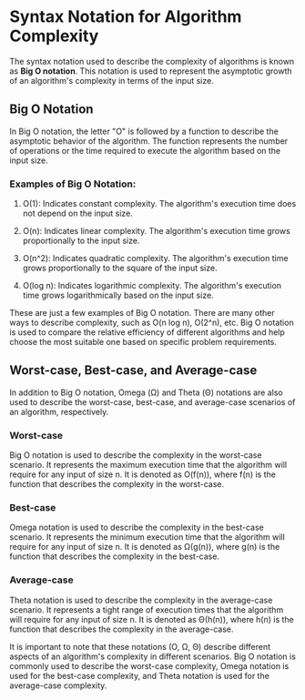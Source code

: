 # Syntax Notation for Algorithm Complexity

The syntax notation used to describe the complexity of algorithms is known as **Big O notation**. This notation is used to represent the asymptotic growth of an algorithm's complexity in terms of the input size.

## Big O Notation

In Big O notation, the letter "O" is followed by a function to describe the asymptotic behavior of the algorithm. The function represents the number of operations or the time required to execute the algorithm based on the input size.

### Examples of Big O Notation:

1. O(1): Indicates constant complexity. The algorithm's execution time does not depend on the input size.

2. O(n): Indicates linear complexity. The algorithm's execution time grows proportionally to the input size.

3. O(n^2): Indicates quadratic complexity. The algorithm's execution time grows proportionally to the square of the input size.

4. O(log n): Indicates logarithmic complexity. The algorithm's execution time grows logarithmically based on the input size.

These are just a few examples of Big O notation. There are many other ways to describe complexity, such as O(n log n), O(2^n), etc. Big O notation is used to compare the relative efficiency of different algorithms and help choose the most suitable one based on specific problem requirements.

## Worst-case, Best-case, and Average-case

In addition to Big O notation, Omega (Ω) and Theta (Θ) notations are also used to describe the worst-case, best-case, and average-case scenarios of an algorithm, respectively.

### Worst-case

Big O notation is used to describe the complexity in the worst-case scenario. It represents the maximum execution time that the algorithm will require for any input of size n. It is denoted as O(f(n)), where f(n) is the function that describes the complexity in the worst-case.

### Best-case

Omega notation is used to describe the complexity in the best-case scenario. It represents the minimum execution time that the algorithm will require for any input of size n. It is denoted as Ω(g(n)), where g(n) is the function that describes the complexity in the best-case.

### Average-case

Theta notation is used to describe the complexity in the average-case scenario. It represents a tight range of execution times that the algorithm will require for any input of size n. It is denoted as Θ(h(n)), where h(n) is the function that describes the complexity in the average-case.

It is important to note that these notations (O, Ω, Θ) describe different aspects of an algorithm's complexity in different scenarios. Big O notation is commonly used to describe the worst-case complexity, Omega notation is used for the best-case complexity, and Theta notation is used for the average-case complexity.
